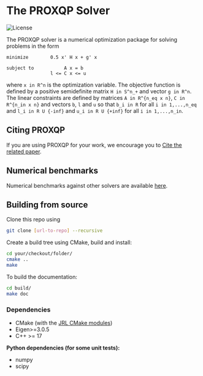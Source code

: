 # The PROXQP Solver

![License](https://img.shields.io/badge/License-BSD%202--Clause-green.svg)

The PROXQP solver is a numerical optimization package for solving problems in the form
```
minimize        0.5 x' H x + g' x

subject to           A x = b
                l <= C x <= u
```

where `x in R^n` is the optimization variable. The objective function is defined by a positive semidefinite matrix `H in S^n_+` and vector `g in R^n`. The linear constraints are defined by matrices `A in R^{n_eq x n}`, `C in R^{n_in x n}` and vectors `b`, `l` and `u` so that `b_i in R` for all `i in 1,...,n_eq` and `l_i in R U {-inf}` and `u_i in R U {+inf}` for all `i in 1,...,n_in`.

## Citing PROXQP

If you are using PROXQP for your work, we encourage you to [Cite the related paper](https://hal.inria.fr/hal-03683733/file/Yet_another_QP_solver_for_robotics_and_beyond.pdf/).

## Numerical benchmarks

Numerical benchmarks against other solvers are available [here](https://github.com/Bambade/proxqp_benchmark).

## Building from source

Clone this repo using

```bash
git clone [url-to-repo] --recursive
```

Create a build tree using CMake, build and install:

```bash
cd your/checkout/folder/
cmake ..
make 
```
To build the documentation:

```bash
cd build/
make doc
```
### Dependencies

* CMake (with the [JRL CMake modules](https://github.com/jrl-umi3218/jrl-cmakemodules))
* Eigen>=3.0.5
* C++ >= 17

**Python dependencies (for some unit tests):**

* numpy
* scipy


